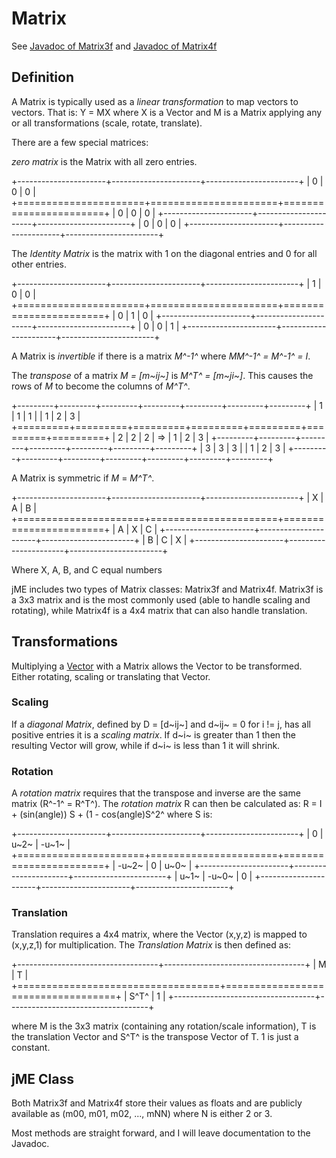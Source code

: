 Matrix
======

See [Javadoc of Matrix3f]({link-javadoc}/com/jme3/math/Matrix3f.html)
and [Javadoc of Matrix4f]({link-javadoc}/com/jme3/math/Matrix4f.html)

Definition
----------

A Matrix is typically used as a *linear transformation* to map vectors
to vectors. That is: Y = MX where X is a Vector and M is a Matrix
applying any or all transformations (scale, rotate, translate).

There are a few special matrices:

*zero matrix* is the Matrix with all zero entries.

+----------------------+----------------------+-----------------------+
| 0                    | 0                    | 0                     |
+======================+======================+=======================+
| 0                    | 0                    | 0                     |
+----------------------+----------------------+-----------------------+
| 0                    | 0                    | 0                     |
+----------------------+----------------------+-----------------------+

The *Identity Matrix* is the matrix with 1 on the diagonal entries and 0
for all other entries.

+----------------------+----------------------+-----------------------+
| 1                    | 0                    | 0                     |
+======================+======================+=======================+
| 0                    | 1                    | 0                     |
+----------------------+----------------------+-----------------------+
| 0                    | 0                    | 1                     |
+----------------------+----------------------+-----------------------+

A Matrix is *invertible* if there is a matrix *M^-1^* where *MM^-1^ =
M^-1^ = I*.

The *transpose* of a matrix *M = \[m~ij~\]* is *M^T^ = \[m~ji~\]*. This
causes the rows of *M* to become the columns of *M^T^*.

+---------+---------+---------+---------+---------+---------+---------+
| 1       | 1       | 1       |         | 1       | 2       | 3       |
+=========+=========+=========+=========+=========+=========+=========+
| 2       | 2       | 2       | ⇒       | 1       | 2       | 3       |
+---------+---------+---------+---------+---------+---------+---------+
| 3       | 3       | 3       |         | 1       | 2       | 3       |
+---------+---------+---------+---------+---------+---------+---------+

A Matrix is symmetric if *M* = *M^T^*.

+----------------------+----------------------+-----------------------+
| X                    | A                    | B                     |
+======================+======================+=======================+
| A                    | X                    | C                     |
+----------------------+----------------------+-----------------------+
| B                    | C                    | X                     |
+----------------------+----------------------+-----------------------+

Where X, A, B, and C equal numbers

jME includes two types of Matrix classes: Matrix3f and Matrix4f.
Matrix3f is a 3x3 matrix and is the most commonly used (able to handle
scaling and rotating), while Matrix4f is a 4x4 matrix that can also
handle translation.

Transformations
---------------

Multiplying a [Vector](../jme3/terminology.xml#vectors) with a Matrix
allows the Vector to be transformed. Either rotating, scaling or
translating that Vector.

### Scaling

If a *diagonal Matrix*, defined by D = \[d~ij~\] and d~ij~ = 0 for i !=
j, has all positive entries it is a *scaling matrix*. If d~i~ is greater
than 1 then the resulting Vector will grow, while if d~i~ is less than 1
it will shrink.

### Rotation

A *rotation matrix* requires that the transpose and inverse are the same
matrix (R^-1^ = R^T^). The *rotation matrix* R can then be calculated
as: R = I + (sin(angle)) S + (1 - cos(angle)S^2^ where S is:

+----------------------+----------------------+-----------------------+
| 0                    | u~2~                 | -u~1~                 |
+======================+======================+=======================+
| -u~2~                | 0                    | u~0~                  |
+----------------------+----------------------+-----------------------+
| u~1~                 | -u~0~                | 0                     |
+----------------------+----------------------+-----------------------+

### Translation

Translation requires a 4x4 matrix, where the Vector (x,y,z) is mapped to
(x,y,z,1) for multiplication. The *Translation Matrix* is then defined
as:

+-----------------------------------+-----------------------------------+
| M                                 | T                                 |
+===================================+===================================+
| S^T^                              | 1                                 |
+-----------------------------------+-----------------------------------+

where M is the 3x3 matrix (containing any rotation/scale information), T
is the translation Vector and S^T^ is the transpose Vector of T. 1 is
just a constant.

jME Class
---------

Both Matrix3f and Matrix4f store their values as floats and are publicly
available as (m00, m01, m02, ..., mNN) where N is either 2 or 3.

Most methods are straight forward, and I will leave documentation to the
Javadoc.
